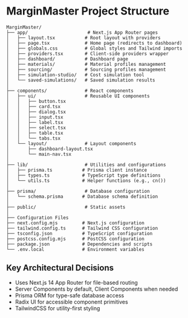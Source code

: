 # MarginMaster Project Structure

```
MarginMaster/
├── app/                      # Next.js App Router pages
│   ├── layout.tsx           # Root layout with providers
│   ├── page.tsx             # Home page (redirects to dashboard)
│   ├── globals.css          # Global styles and Tailwind imports
│   ├── providers.tsx        # Client-side providers wrapper
│   ├── dashboard/           # Dashboard page
│   ├── materials/           # Material profiles management
│   ├── sourcing/            # Sourcing profiles management
│   ├── simulation-studio/   # Cost simulation tool
│   └── saved-simulations/   # Saved simulation results
│
├── components/              # React components
│   ├── ui/                  # Reusable UI components
│   │   ├── button.tsx
│   │   ├── card.tsx
│   │   ├── dialog.tsx
│   │   ├── input.tsx
│   │   ├── label.tsx
│   │   ├── select.tsx
│   │   ├── table.tsx
│   │   └── tabs.tsx
│   └── layout/              # Layout components
│       ├── dashboard-layout.tsx
│       └── main-nav.tsx
│
├── lib/                     # Utilities and configurations
│   ├── prisma.ts           # Prisma client instance
│   ├── types.ts            # TypeScript type definitions
│   └── utils.ts            # Helper functions (e.g., cn())
│
├── prisma/                  # Database configuration
│   └── schema.prisma       # Database schema definition
│
├── public/                  # Static assets
│
├── Configuration Files
├── next.config.mjs         # Next.js configuration
├── tailwind.config.ts      # Tailwind CSS configuration
├── tsconfig.json           # TypeScript configuration
├── postcss.config.mjs      # PostCSS configuration
├── package.json            # Dependencies and scripts
└── .env.local              # Environment variables
```

## Key Architectural Decisions
- Uses Next.js 14 App Router for file-based routing
- Server Components by default, Client Components when needed
- Prisma ORM for type-safe database access
- Radix UI for accessible component primitives
- TailwindCSS for utility-first styling